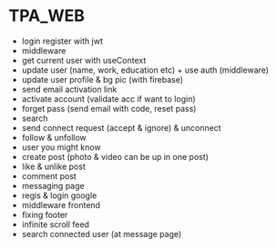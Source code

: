 # TPA_WEB
- login register with jwt
- middleware
- get current user with useContext
- update user (name, work, education etc) + use auth (middleware)
- update user profile & bg pic (with firebase)
- send email activation link
- activate account (validate acc if want to login)
- forget pass (send email with code, reset pass)
- search
- send connect request (accept & ignore) & unconnect
- follow & unfollow
- user you might know
- create post (photo & video can be up in one post)
- like & unlike post
- comment post
- messaging page
- regis & login google
- middleware frontend
- fixing footer
- infinite scroll feed
- search connected user (at message page)
